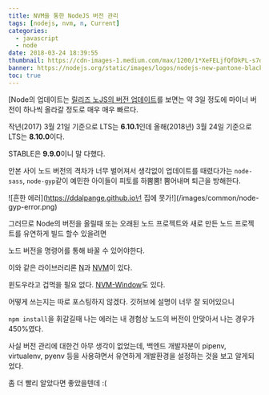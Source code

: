 ```yaml
---
title: NVM을 통한 NodeJS 버전 관리
tags: [nodejs, nvm, n, Current]
categories:
  - javascript
  - node
date: 2018-03-24 18:39:55
thumbnail: https://cdn-images-1.medium.com/max/1200/1*XeFELjfQfDkPL-s7dE9-CQ.pngnodejs.org/static/images/logos/nodejs-new-pantone-black.png
banner: https://nodejs.org/static/images/logos/nodejs-new-pantone-black.png
toc: true
---
```


[Node의 업데이트는 [릴리즈 노JS의 버전 업데이트](https://nodejs.org/en/download/releases/)를 보면는 약 3일 정도에 마이너 버전이 하나씩 올라갈 정도로 매우 매우 빠르다.

작년(2017) 3월 21일 기준으로 LTS는 **6.10.1**인데 올해(2018년) 3월 24일 기준으로 LTS는 **8.10.0**이다.

STABLE은 **9.9.0**이니 말 다했다.

<!-- more -->

안본 사이 노드 버전의 격차가 너무 벌어져서 생각없이 업데이트를 때렸다가는 `node-sass`, `node-gyp`같이 예민한 아이들이 피토를 하뿜뿜! 뿜어내며 퇴근을 방해한다.

![흔한 에러](https://ddalpange.github.io넌 집에 못가!](/images/common/node-gyp-error.png)

그러므로 Node의 버전을 올릴때 또는 오래된 노드 프로젝트와 새로 만든 노드 프로젝트를 유연하게 빌드 할수 있을려면

노드 버전을 명령어를 통해 바꿀 수 있어야한다.

이와 같은 라이브러리론 [N](https://github.com/tj/n)과 [NVM](https://github.com/creationix/nvm)이 있다.

윈도우라고 겁먹을 필요 없다. [NVM-Window](https://github.com/coreybutler/nvm-windows)도 있다.

어떻게 쓰는지는 따로 포스팅하지 않겠다. 깃허브에 설명이 너무 잘 되어있으니

`npm install`을 휘갈길때 나는 에러는 내 경험상 노드의 버전이 안맞아서 나는 경우가 450%였다.

사실 버전 관리에 대한건 아무 생각이 없었는데, 백엔드 개발자분이 pipenv, virtualenv, pyenv 등을 사용햐면서 유연하게 개발환경을 설정하는 것을 보고 알게되었다.

좀 더 빨리 알았다면 좋았을텐데 :(
<!--stackedit_data:
eyJoaXN0b3J5IjpbLTE3MDAzNjY2NjAsNjQ2NzYxOTI0XX0=
-->